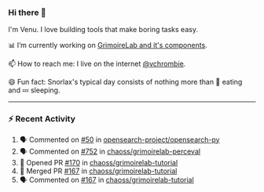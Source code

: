 ### Hi there 👋

I'm Venu. I love building tools that make boring tasks easy.

📊 I’m currently working on [GrimoireLab and it's components](https://chaoss.github.io/grimoirelab).

📫 How to reach me: I live on the internet [@vchrombie](https://www.google.co.in/search?q=vchrombie).

😄 Fun fact: Snorlax's typical day consists of nothing more than :doughnut: eating and :zzz: sleeping.

---

### :zap: Recent Activity

<!--START_SECTION:activity-->
1. 🗣 Commented on [#50](https://github.com/opensearch-project/opensearch-py/issues/50) in [opensearch-project/opensearch-py](https://github.com/opensearch-project/opensearch-py)
2. 🗣 Commented on [#752](https://github.com/chaoss/grimoirelab-perceval/issues/752) in [chaoss/grimoirelab-perceval](https://github.com/chaoss/grimoirelab-perceval)
3. 💪 Opened PR [#170](https://github.com/chaoss/grimoirelab-tutorial/pull/170) in [chaoss/grimoirelab-tutorial](https://github.com/chaoss/grimoirelab-tutorial)
4. 🎉 Merged PR [#167](https://github.com/chaoss/grimoirelab-tutorial/pull/167) in [chaoss/grimoirelab-tutorial](https://github.com/chaoss/grimoirelab-tutorial)
5. 🗣 Commented on [#167](https://github.com/chaoss/grimoirelab-tutorial/issues/167) in [chaoss/grimoirelab-tutorial](https://github.com/chaoss/grimoirelab-tutorial)
<!--END_SECTION:activity-->

<!--
**vchrombie/vchrombie** is a ✨ _special_ ✨ repository because its `README.md` (this file) appears on your GitHub profile.

Here are some ideas to get you started:

- 🔭 I’m currently working on ...
- 🌱 I’m currently learning ...
- 👯 I’m looking to collaborate on ...
- 🤔 I’m looking for help with ...
- 💬 Ask me about ...
- 📫 How to reach me: ...
- 😄 Pronouns: ...
- ⚡ Fun fact: ...
-->
